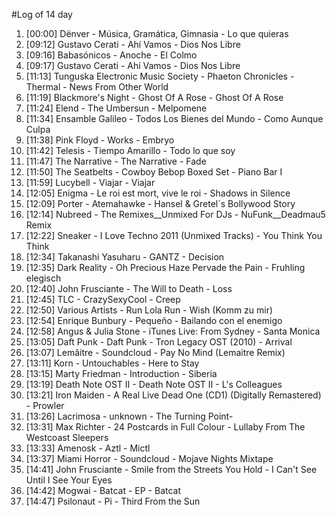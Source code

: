 #Log of 14 day

1. [00:00] Dënver - Música, Gramática, Gimnasia - Lo que quieras
1. [09:12] Gustavo Cerati - Ahí Vamos - Dios Nos Libre
1. [09:16] Babasónicos - Anoche - El Colmo
1. [09:17] Gustavo Cerati - Ahí Vamos - Dios Nos Libre
1. [11:13] Tunguska Electronic Music Society - Phaeton Chronicles - Thermal - News From Other World
1. [11:19] Blackmore's Night - Ghost Of A Rose - Ghost Of A Rose
1. [11:24] Elend - The Umbersun - Melpomene
1. [11:34] Ensamble Galileo - Todos Los Bienes del Mundo - Como Aunque Culpa
1. [11:38] Pink Floyd - Works - Embryo
1. [11:42] Telesis - Tiempo Amarillo - Todo lo que soy
1. [11:47] The Narrative - The Narrative - Fade
1. [11:50] The Seatbelts - Cowboy Bebop Boxed Set - Piano Bar I
1. [11:59] Lucybell - Viajar - Viajar
1. [12:05] Enigma - Le roi est mort, vive le roi - Shadows in Silence
1. [12:09] Porter - Atemahawke - Hansel & Gretel´s Bollywood Story
1. [12:14] Nubreed - The Remixes__Unmixed For DJs - NuFunk__Deadmau5 Remix
1. [12:22] Sneaker - I Love Techno 2011 (Unmixed Tracks) - You Think You Think
1. [12:34] Takanashi Yasuharu - GANTZ - Decision
1. [12:35] Dark Reality - Oh Precious Haze Pervade the Pain - Fruhling elegisch
1. [12:40] John Frusciante - The Will to Death - Loss
1. [12:45] TLC - CrazySexyCool - Creep
1. [12:50] Various Artists - Run Lola Run - Wish (Komm zu mir)
1. [12:54] Enrique Bunbury - Pequeño - Bailando con el enemigo
1. [12:58] Angus & Julia Stone - iTunes Live: From Sydney - Santa Monica
1. [13:05] Daft Punk - Daft Punk - Tron Legacy OST (2010) - Arrival
1. [13:07] Lemâitre - Soundcloud - Pay No Mind (Lemaitre Remix)
1. [13:11] Korn - Untouchables - Here to Stay
1. [13:15] Marty Friedman - Introduction - Siberia
1. [13:19] Death Note OST II - Death Note OST II - L's Colleagues
1. [13:21] Iron Maiden - A Real Live Dead One (CD1) (Digitally Remastered) - Prowler
1. [13:26] Lacrimosa - unknown - The Turning Point-
1. [13:31] Max Richter - 24 Postcards in Full Colour - Lullaby From The Westcoast Sleepers
1. [13:33] Amenosk - Aztl - Mictl
1. [13:37] Miami Horror - Soundcloud - Mojave Nights Mixtape
1. [14:41] John Frusciante - Smile from the Streets You Hold - I Can't See Until I See Your Eyes
1. [14:42] Mogwai - Batcat - EP - Batcat
1. [14:47] Psilonaut - Pi - Third From the Sun
